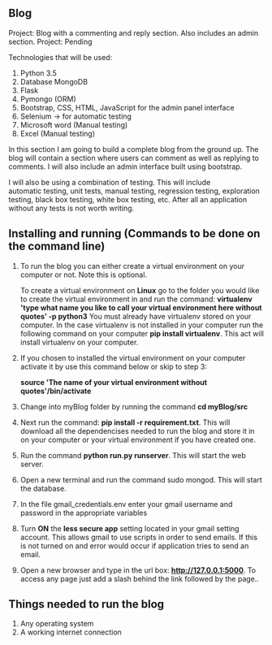 Blog
--------------------------------------------------------------------------------------------


Project: Blog with a commenting and reply section. Also includes an admin section.
Project: Pending

Technologies that will be used:

1) Python 3.5
2) Database MongoDB
3) Flask
4) Pymongo (ORM)
5) Bootstrap, CSS, HTML, JavaScript for the admin panel interface
6) Selenium -> for automatic testing
 7) Microsoft word (Manual testing)
 8) Excel (Manual testing)
 
 In this section I am going to build a complete blog from the ground up.
 The blog will contain a section where users can comment as well as 
 replying to comments. I will also include an admin interface built using
 bootstrap.
 
 
 I will also be using a combination of testing. This will include  
 automatic testing, unit tests, manual testing, regression testing, exploration testing, 
 black box testing, white box testing, etc. After all an application without any
 tests is not worth writing.
  
 
 Installing and running (Commands to be done on the command line)
 --------------------------------------------------------------------------------
 
 1) To run the blog you can either create a virtual environment on your computer or not. Note this is optional.
 
       To create a virtual environment on **Linux** go to the folder you would like to create the virtual environment in
        and run the command:  **virtualenv 'type what name you like to call your virtual environment here without quotes' -p python3**
        You must already have virtualenv stored on your computer. In the case virtualenv is not installed in your computer
        run the following command on your computer **pip install virtualenv**. This act will install virtualenv on your computer.

 2) If you chosen to installed the virtual environment on your computer activate it by use this command below or skip to step 3:
 
    **source 'The name of your virtual environment without quotes'/bin/activate**
 
3) Change into myBlog folder by running the command **cd myBlog/src**

4) Next run the command: **pip install -r requirement.txt**.
    This will download all the dependencises needed to run the blog and store it in on your computer or your virtual environment if you have created one.
 
 5) Run the command **python run.py runserver**. This will start the web server.
 6) Open a new terminal and run the command sudo mongod. This will start the database.
 7) In the file gmail_credentials.env enter your gmail username and password in the appropriate variables
 7) Turn **ON** the **less secure app** setting located in your gmail setting account. This allows gmail to use scripts in order
 to send emails. If this is not turned on and error would occur if application tries to send an email.
 7) Open a new browser and type in the url box: **http://127.0.0.1:5000**.
 To access any page just add a slash behind the link followed by the page..
 
 
 Things needed to run the blog
 ----------------------------------------------------------------------
 
 1) Any operating system 
 2) A working internet connection 